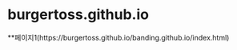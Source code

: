 # burgertoss.github.io
<html>
	<body>
		**페이지1(https://burgertoss.github.io/banding.github.io/index.html)
	</body>
</html>
